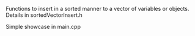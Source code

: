Functions to insert in a sorted manner to a vector of variables or objects. Details in sortedVectorInsert.h

Simple showcase in main.cpp